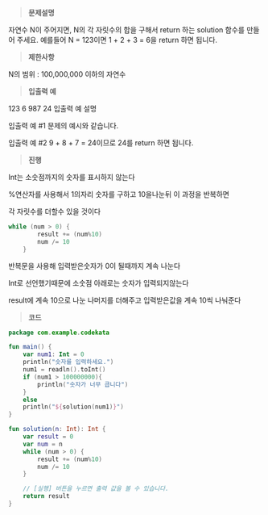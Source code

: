 >**문제설명**

자연수 N이 주어지면, N의 각 자릿수의 합을 구해서 return 하는 solution 함수를 만들어 주세요.
예를들어 N = 123이면 1 + 2 + 3 = 6을 return 하면 됩니다.

>**제한사항**

N의 범위 : 100,000,000 이하의 자연수

>**입출력 예**


123	6
987	24
입출력 예 설명

입출력 예 #1
문제의 예시와 같습니다.

입출력 예 #2
9 + 8 + 7 = 24이므로 24를 return 하면 됩니다.

>**진행**

Int는 소숫점까지의 숫자를 표시하지 않는다

%연산자를 사용해서 1의자리 숫자를 구하고 10을나눈뒤 이 과정을 반복하면

각 자릿수를 더할수 있을 것이다
```kotlin
while (num > 0) {
        result += (num%10)
        num /= 10
    }
```

반복문을 사용해 입력받은숫자가 0이 될때까지 계속 나눈다

Int로 선언했기때문에 소숫점 아래로는 숫자가 입력되지않는다

result에 계속 10으로 나눈 나머지를 더해주고 입력받은값을 계속 10씩 나눠준다

>**코드**

```kotlin
package com.example.codekata

fun main() {
    var num1: Int = 0
    println("숫자를 입력하세요.")
    num1 = readln().toInt()
    if (num1 > 100000000){
        println("숫자가 너무 큽니다")
    }
    else
    println("${solution(num1)}")
}

fun solution(n: Int): Int {
    var result = 0
    var num = n
    while (num > 0) {
        result += (num%10)
        num /= 10
    }

    // [실행] 버튼을 누르면 출력 값을 볼 수 있습니다.
    return result
}



```
